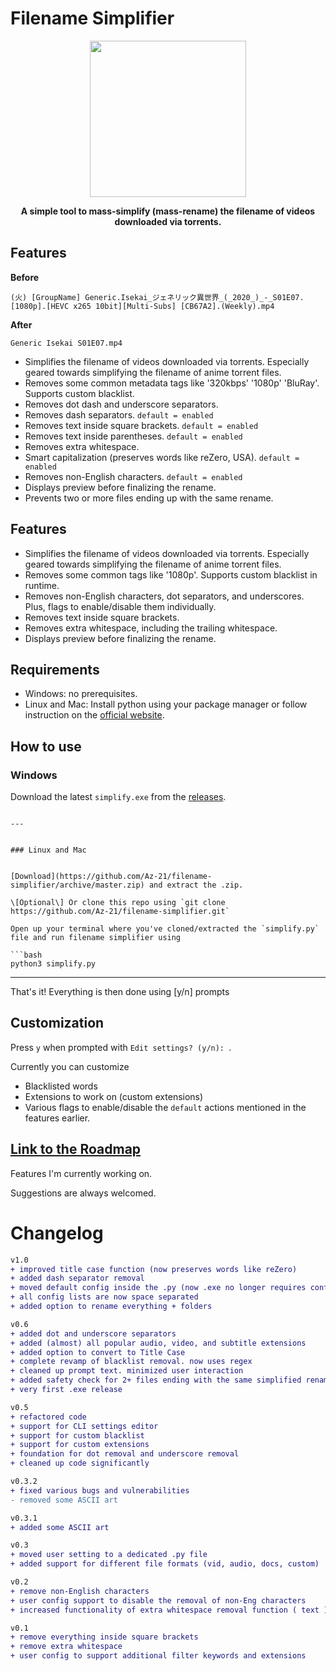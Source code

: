 # Filename Simplifier

<p align="center">
  <img width="250" height="250" src="https://raw.githubusercontent.com/Az-21/artwork/master/simplify/simplify.png">
</p>
<b>
<p align="center" style = "emphasis">
  A simple tool to mass-simplify (mass-rename) the filename of videos downloaded via torrents.
</p>
</b>


## Features

**Before**
```
(火) [GroupName] Generic.Isekai_ジェネリック異世界_(_2020_)_-_S01E07.[1080p].[HEVC x265 10bit][Multi-Subs] [CB67A2].(Weekly).mp4
```
**After**
```
Generic Isekai S01E07.mp4
```
* Simplifies the filename of videos downloaded via torrents. Especially geared towards simplifying the filename of anime torrent files.
* Removes some common metadata tags like '320kbps' '1080p' 'BluRay'. Supports custom blacklist.
* Removes dot dash and underscore separators. 
* Removes dash separators. `default = enabled`
* Removes text inside square brackets. `default = enabled`
* Removes text inside parentheses. `default = enabled`
* Removes extra whitespace.
* Smart capitalization (preserves words like reZero, USA). `default = enabled`
* Removes non-English characters. `default = enabled`
* Displays preview before finalizing the rename.
* Prevents two or more files ending up with the same rename.


## Features

* Simplifies the filename of videos downloaded via torrents. Especially geared towards simplifying the filename of anime torrent files.
* Removes some common tags like '1080p'. Supports custom blacklist in runtime.
* Removes non-English characters, dot separators, and underscores. Plus, flags to enable/disable them individually.
* Removes text inside square brackets.
* Removes extra whitespace, including the trailing whitespace.
* Displays preview before finalizing the rename.


## Requirements

* Windows: no prerequisites.
* Linux and Mac: Install python using your package manager or follow instruction on the [official website](https://www.python.org/).


## How to use


### Windows

Download the latest `simplify.exe` from the [releases](https://github.com/Az-21/filename-simplifier/releases).

```

---


### Linux and Mac


[Download](https://github.com/Az-21/filename-simplifier/archive/master.zip) and extract the .zip.

\[Optional\] Or clone this repo using `git clone https://github.com/Az-21/filename-simplifier.git`

Open up your terminal where you've cloned/extracted the `simplify.py` file and run filename simplifier using

```bash
python3 simplify.py
```

---

That's it! Everything is then done using [y/n] prompts

## Customization

Press `y` when prompted with `Edit settings? (y/n): `.

Currently you can customize

* Blacklisted words
* Extensions to work on (custom extensions)
* Various flags to enable/disable the `default` actions mentioned in the features earlier.

## [Link to the Roadmap](https://github.com/Az-21/filename-simplifier/projects/1)

Features I'm currently working on. 

Suggestions are always welcomed.


# Changelog

```diff
v1.0
+ improved title case function (now preserves words like reZero)
+ added dash separator removal
+ moved default config inside the .py (now .exe no longer requires config.json to work)
+ all config lists are now space separated
+ added option to rename everything + folders

v0.6
+ added dot and underscore separators
+ added (almost) all popular audio, video, and subtitle extensions
+ added option to convert to Title Case
+ complete revamp of blacklist removal. now uses regex
+ cleaned up prompt text. minimized user interaction
+ added safety check for 2+ files ending with the same simplified rename
+ very first .exe release

v0.5
+ refactored code
+ support for CLI settings editor
+ support for custom blacklist
+ support for custom extensions
+ foundation for dot removal and underscore removal
+ cleaned up code significantly

v0.3.2
+ fixed various bugs and vulnerabilities
- removed some ASCII art

v0.3.1
+ added some ASCII art

v0.3
+ moved user setting to a dedicated .py file
+ added support for different file formats (vid, audio, docs, custom)

v0.2
+ remove non-English characters
+ user config support to disable the removal of non-Eng characters
+ increased functionality of extra whitespace removal function ( text ) -> (text)

v0.1
+ remove everything inside square brackets
+ remove extra whitespace
+ user config to support additional filter keywords and extensions
```
